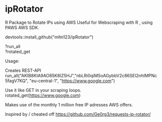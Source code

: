 # ipRotator
R Package to Rotate IPs using AWS 
Useful for Webscraping with R , using PAWS AWS SDK.

devtools::install_github("mltn123/ipRotator")


?run_all  
?rotated_get

Usage:

Creates REST-API  
run_all("AKIB8KIA9AO85K8IZ5HJ","nbLRi0qiMSoAGybbV2c86SEl2nhIMPNc5fagV7KQ", "eu-central-1", "https://www.google.com")

Use it like GET in your scraping loops.  
rotated_get(https://www.google.com) 


Makes use of the monthly 1 million free IP adresses AWS offers.

Inspired by / cheated off https://github.com/Ge0rg3/requests-ip-rotator/


